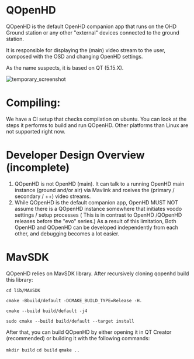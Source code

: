 # QOpenHD

QOpenHD is the default OpenHD companion app that runs on the OHD Ground station or any other "external" devices connected to the ground station.

It is responsible for displaying the (main) video stream to the user, composed with the OSD and changing OpenHD settings.

As the name suspects, it is based on QT (5.15.X).

![temporary_screenshot](https://github.com/OpenHD/QOpenHD/blob/2.2.3-evo/wiki/temporary_screenshot.png)

# Compiling:
We have a CI setup that checks compilation on ubuntu. You can look at the steps it performs to build and run QOpenHD.
Other platforms than Linux are not supported right now.

# Developer Design Overview (incomplete)
1) QOpenHD is not OpenHD (main). It can talk to a running OpenHD main instance (ground and/or air) via Mavlink and rceives the (primary / secondary / ++) video streams. 
2) While QOpenHD is the default companion app, OpenHD MUST NOT assume there is a QOpenHD instance somewhere that initiates voodo settings / setup processes
( This is in contrast to OpenHD /QOpenHD releases before the "evo" series.) As a result of this limitation, Both OpenHD and QOpenHD can be developed independently from each other, and debugging becomes a lot easier.

# MavSDK
QOpenHD relies on MavSDK library. After recursively cloning qopenhd build this library:

`cd lib/MAVSDK`

`cmake -Bbuild/default -DCMAKE_BUILD_TYPE=Release -H.`

`cmake --build build/default -j4`

`sudo cmake --build build/default --target install`

After that, you can build QOpenHD by either opening it in QT Creator (recommended) or building it with the following commands:

`mkdir build`
`cd build`
`qmake ..`
